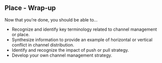 ## Place - Wrap-up



Now that you’re done, you should be able to...

- Recognize and identify key terminology related to channel management or place.
- Synthesize information to provide an example of horizontal or vertical conflict in channel distribution.
- Identify and recognize the impact of push or pull strategy.
- Develop your own channel management strategy.

